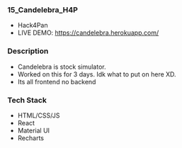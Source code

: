 ### 15_Candelebra_H4P
- Hack4Pan
- LIVE DEMO: https://candelebra.herokuapp.com/

### Description
- Candelebra is stock simulator.
- Worked on this for 3 days. Idk what to put on here XD.
- Its all frontend no backend

### Tech Stack
- HTML/CSS/JS
- React
- Material UI
- Recharts



